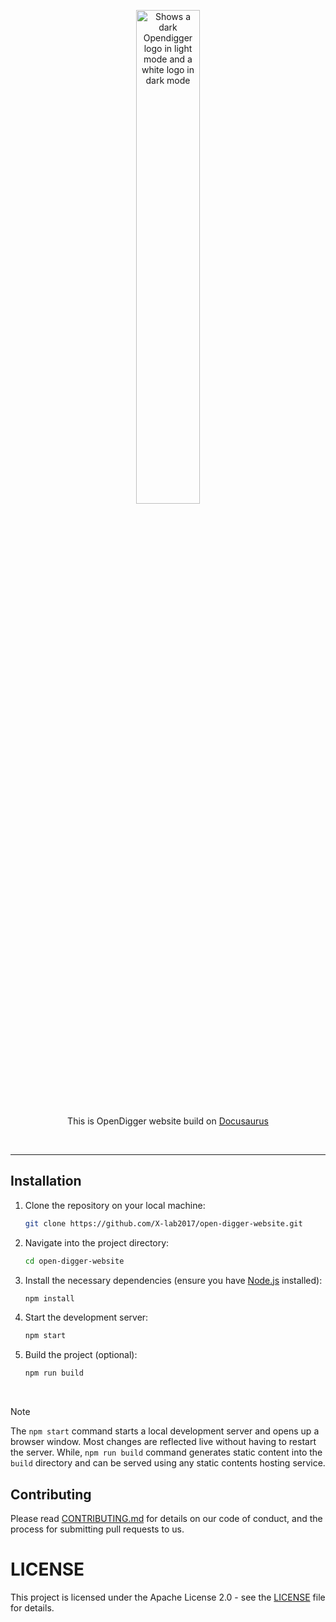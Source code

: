   <p style="text-align:center;" align="center">
      <picture align="center">
         <source media="(prefers-color-scheme: dark)" srcset="https://github.com/X-lab2017/open-digger-website/assets/48355572/8d90106d-afc4-4651-8b57-1d8d5f358b08">
         <source media="(prefers-color-scheme: light)" srcset="https://github.com/X-lab2017/open-digger-website/assets/48355572/d7e0ad42-a06c-4dcf-9d1e-861306259fe3">
         <img align="center" src="https://github.com/X-lab2017/open-digger-website/assets/48355572/d7e0ad42-a06c-4dcf-9d1e-861306259fe3" alt="Shows a dark Opendigger logo in light mode and a white logo in dark mode" width="45%"/>
      </picture>
</p>

<p align="center">This is OpenDigger website build on <a href="https://docusaurus.io">Docusaurus</a></p>
 
<br/>

---


## Installation

1. Clone the repository on your local machine:
    ```sh
    git clone https://github.com/X-lab2017/open-digger-website.git
    ```

2. Navigate into the project directory:
    ```sh
    cd open-digger-website
    ```

3. Install the necessary dependencies (ensure you have [Node.js](https://nodejs.org/en/) installed):
    ```sh
    npm install
    ```

4. Start the development server:
    ```sh
    npm start
    ```

5. Build the project (optional): 
    ```sh
    npm run build
    ```

<br/>


> [!NOTE]  
> The `npm start` command starts a local development server and opens up a browser window. Most changes are reflected live without having to restart the server. While, `npm run build` command generates static content into the `build` directory and can be served using any static contents hosting service.


## Contributing

Please read [CONTRIBUTING.md](CONTRIBUTING.md) for details on our code of conduct, and the process for submitting pull requests to us.


# LICENSE

This project is licensed under the Apache License 2.0 - see the [LICENSE](LICENSE) file for details.
